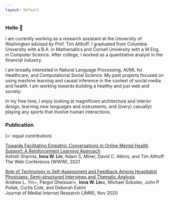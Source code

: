 ```yaml
---
layout: default
---
```

### Hello 🤗

I am currently working as a research assistant at the University of Washington advised by Prof. Tim Althoff. I graduated from Columbia University with a B.A. in Mathematics and Cornell University with a M.Eng. in Computer Science. After college, I worked as a quantitative analyst in the financial industry.

I am broadly interested in Natural Language Processing, AI/ML for Healthcare, and Computational Social Science. My past projects focused on using machine learning and causal inference in the context of social media and health. I am working towards building a healthy and just web and society.

In my free time, I enjoy looking at magnificent architecture and interior design, learning new languages and instruments, and ((very) casually) playing any sports that involve human interactions.

### Publication  
(=: equal contribution)

[Towards Facilitating Empathic Conversations in Online Mental Health Support: A Reinforcement Learning Approach](https://arxiv.org/abs/2101.07714)  
Ashish Sharma, **Inna W. Lin**, Adam S. Miner, David C. Atkins, and Tim Althoff  
The Web Conference (WWW), 2021

[Role of Technology in Self-Assessment and Feedback Among Hospitalist Physicians: Semi-structured Interviews and Thematic Analysis](jmir.org/2020/11/e23299/citations)  
Andrew L. Yin=, Pargol Gheissari=, **Inna W. Lin=**, Michael Sobolev, John P Pollak, Curtis Cole, and Deborah Estrin  
Journal of Medial Internet Research (JMIR), Nov 2020 



